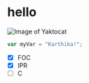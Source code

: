 # hello
![Image of Yaktocat](https://octodex.github.com/images/yaktocat.png)
``` javascript
var myVar = "Karthika!";
```
- [x] FOC
- [x] IPR
- [ ] C

